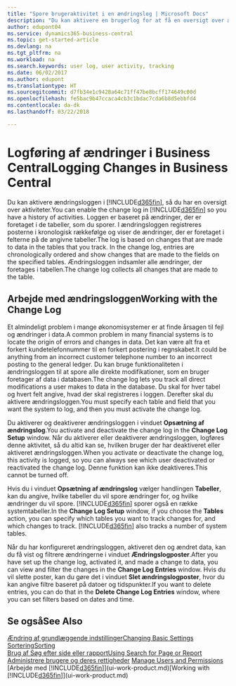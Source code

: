 ```yaml
---
title: "Spore brugeraktivitet i en ændringslog | Microsoft Docs"
description: "Du kan aktivere en brugerlog for at få en oversigt over ændringer af data i registrerede tabeller."
author: edupont04
ms.service: dynamics365-business-central
ms.topic: get-started-article
ms.devlang: na
ms.tgt_pltfrm: na
ms.workload: na
ms.search.keywords: user log, user activity, tracking
ms.date: 06/02/2017
ms.author: edupont
ms.translationtype: HT
ms.sourcegitcommit: d7fb34e1c9428a64c71ff47be8bcff174649c00d
ms.openlocfilehash: fe5bac9b47ccaca4cb3c1bdac7cda6b8d5ebbfd4
ms.contentlocale: da-dk
ms.lasthandoff: 03/22/2018

---
```

# <a name="logging-changes-in-business-central"></a><span data-ttu-id="55d42-103">Logføring af ændringer i Business Central</span><span class="sxs-lookup"><span data-stu-id="55d42-103">Logging Changes in Business Central</span></span>
<span data-ttu-id="55d42-104">Du kan aktivere ændringsloggen i [!INCLUDE[d365fin](includes/d365fin_md.md)], så du har en oversigt over aktiviteter.</span><span class="sxs-lookup"><span data-stu-id="55d42-104">You can enable the change log in [!INCLUDE[d365fin](includes/d365fin_md.md)] so you have a history of activities.</span></span> <span data-ttu-id="55d42-105">Loggen er baseret på ændringer, der er foretaget i de tabeller, som du sporer. I ændringsloggen registreres posterne i kronologisk rækkefølge og viser de ændringer, der er foretaget i felterne på de angivne tabeller.</span><span class="sxs-lookup"><span data-stu-id="55d42-105">The log is based on changes that are made to data in the tables that you track. In the change log, entries are chronologically ordered and show changes that are made to the fields on the specified tables.</span></span> <span data-ttu-id="55d42-106">Ændringsloggen indsamler alle ændringer, der foretages i tabellen.</span><span class="sxs-lookup"><span data-stu-id="55d42-106">The change log collects all changes that are made to the table.</span></span>  

## <a name="working-with-the-change-log"></a><span data-ttu-id="55d42-107">Arbejde med ændringsloggen</span><span class="sxs-lookup"><span data-stu-id="55d42-107">Working with the Change Log</span></span>
<span data-ttu-id="55d42-108">Et almindeligt problem i mange økonomisystemer er at finde årsagen til fejl og ændringer i data.</span><span class="sxs-lookup"><span data-stu-id="55d42-108">A common problem in many financial systems is to locate the origin of errors and changes in data.</span></span> <span data-ttu-id="55d42-109">Det kan være alt fra et forkert kundetelefonnummer til en forkert postering i regnskabet.</span><span class="sxs-lookup"><span data-stu-id="55d42-109">It could be anything from an incorrect customer telephone number to an incorrect posting to the general ledger.</span></span> <span data-ttu-id="55d42-110">Du kan bruge funktionaliteten i ændringsloggen til at spore alle direkte modifikationer, som en bruger foretager af data i databasen.</span><span class="sxs-lookup"><span data-stu-id="55d42-110">The change log lets you track all direct modifications a user makes to data in the database.</span></span> <span data-ttu-id="55d42-111">Du skal for hver tabel og hvert felt angive, hvad der skal registreres i loggen. Derefter skal du aktivere ændringsloggen.</span><span class="sxs-lookup"><span data-stu-id="55d42-111">You must specify each table and field that you want the system to log, and then you must activate the change log.</span></span>  

<span data-ttu-id="55d42-112">Du aktiverer og deaktiverer ændringsloggen i vinduet **Opsætning af ændringslog**.</span><span class="sxs-lookup"><span data-stu-id="55d42-112">You activate and deactivate the change log in the **Change Log Setup** window.</span></span> <span data-ttu-id="55d42-113">Når du aktiverer eller deaktiverer ændringsloggen, logføres denne aktivitet, så du altid kan se, hvilken bruger der har deaktiveret eller aktiveret ændringsloggen.</span><span class="sxs-lookup"><span data-stu-id="55d42-113">When you activate or deactivate the change log, this activity is logged, so you can always see which user deactivated or reactivated the change log.</span></span> <span data-ttu-id="55d42-114">Denne funktion kan ikke deaktiveres.</span><span class="sxs-lookup"><span data-stu-id="55d42-114">This cannot be turned off.</span></span>  

<span data-ttu-id="55d42-115">Hvis du i vinduet **Opsætning af ændringslog** vælger handlingen **Tabeller**, kan du angive, hvilke tabeller du vil spore ændringer for, og hvilke ændringer du vil spore. [!INCLUDE[d365fin](includes/d365fin_md.md)] sporer også en række systemtabeller.</span><span class="sxs-lookup"><span data-stu-id="55d42-115">In the **Change Log Setup** window, if you choose the **Tables** action, you can specify which tables you want to track changes for, and which changes to track. [!INCLUDE[d365fin](includes/d365fin_md.md)] also tracks a number of system tables.</span></span>

<span data-ttu-id="55d42-116">Når du har konfigureret ændringsloggen, aktiveret den og ændret data, kan du få vist og filtrere ændringerne i vinduet **Ændringslogposter**.</span><span class="sxs-lookup"><span data-stu-id="55d42-116">After you have set up the change log, activated it, and made a change to data, you can view and filter the changes in the **Change Log Entries** window.</span></span> <span data-ttu-id="55d42-117">Hvis du vil slette poster, kan du gøre det i vinduet **Slet ændringslogposter**, hvor du kan angive filtre baseret på datoer og tidspunkter.</span><span class="sxs-lookup"><span data-stu-id="55d42-117">If you want to delete entries, you can do that in the **Delete Change Log Entries** window, where you can set filters based on dates and time.</span></span>  

## <a name="see-also"></a><span data-ttu-id="55d42-118">Se også</span><span class="sxs-lookup"><span data-stu-id="55d42-118">See Also</span></span>
[<span data-ttu-id="55d42-119">Ændring af grundlæggende indstillinger</span><span class="sxs-lookup"><span data-stu-id="55d42-119">Changing Basic Settings</span></span>](ui-change-basic-settings.md)  
[<span data-ttu-id="55d42-120">Sortering</span><span class="sxs-lookup"><span data-stu-id="55d42-120">Sorting</span></span>](ui-sorting.md)  
[<span data-ttu-id="55d42-121">Brug af Søg efter side eller rapport</span><span class="sxs-lookup"><span data-stu-id="55d42-121">Using Search for Page or Report</span></span>](ui-search.md)  
<span data-ttu-id="55d42-122">[Administrere brugere og deres rettigheder](ui-how-users-permissions.md)  </span><span class="sxs-lookup"><span data-stu-id="55d42-122">[Manage Users and Permissions](ui-how-users-permissions.md)  </span></span>  
<span data-ttu-id="55d42-123">[Arbejde med [!INCLUDE[d365fin](includes/d365fin_md.md)]](ui-work-product.md)</span><span class="sxs-lookup"><span data-stu-id="55d42-123">[Working with [!INCLUDE[d365fin](includes/d365fin_md.md)]](ui-work-product.md)</span></span>  

